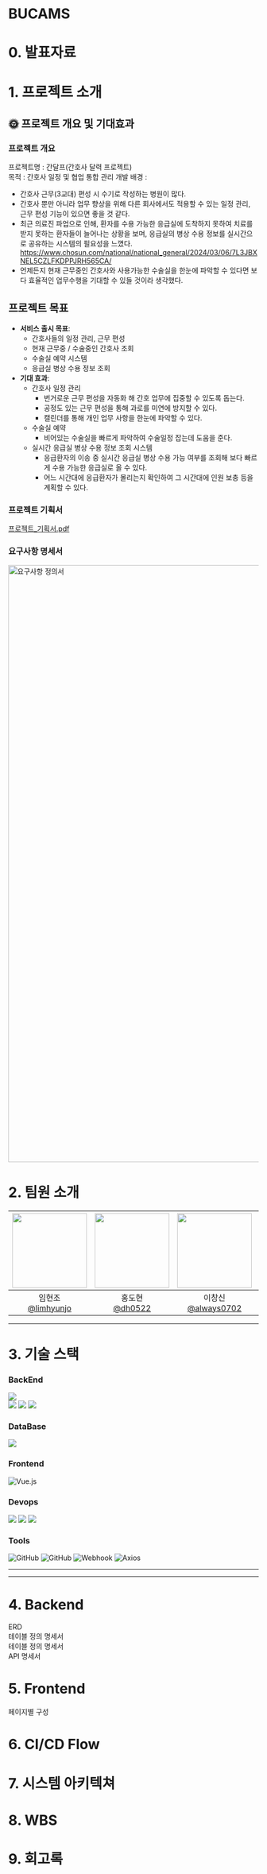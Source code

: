 # BUCAMS 
# 0. 발표자료

# 1. 프로젝트 소개
## 🌞 프로젝트 개요 및 기대효과
### 프로젝트 개요
프로젝트명 : 간달프(간호사 달력 프로젝트) <br>
목적 : 간호사 일정 및 협업 통합 관리
개발 배경 : 
- 간호사 근무(3교대) 편성 시 수기로 작성하는 병원이 많다.
- 간호사 뿐만 아니라 업무 향상을 위해 다른 회사에서도 적용할 수 있는 일정 관리, 근무 편성 기능이 있으면 좋을 것 같다.
- 최근 의료진 파업으로 인해, 환자를 수용 가능한 응급실에 도착하지 못하여 치료를 받지 못하는 환자들이 늘어나는 상황을 보며, 응급실의 병상 수용 정보를 실시간으로 공유하는 시스템의 필요성을 느꼈다.
    https://www.chosun.com/national/national_general/2024/03/06/7L3JBXNEL5CZLFKDPPJRH565CA/
- 언제든지 현재 근무중인 간호사와 사용가능한 수술실을 한눈에 파악할 수 있다면 보다 효율적인 업무수행을 기대할 수 있들 것이라 생각했다.
## 프로젝트 목표

- **서비스 출시 목표**:
    - 간호사들의 일정 관리, 근무 편성
    - 현재 근무중 / 수술중인 간호사 조회
    - 수술실 예약 시스템
    - 응급실 병상 수용 정보 조회
- **기대 효과**:
    - 간호사 일정 관리
        - 번거로운 근무 편성을 자동화 해 간호 업무에 집중할 수 있도록 돕는다.
        - 공정도 있는 근무 편성을 통해 과로를 미연에 방지할 수 있다.
        - 캘린더를 통해 개인 업무 사항을 한눈에 파악할 수 있다.
    - 수술실 예약
        - 비어있는 수술실을 빠르게 파악하여 수술일정 잡는데 도움을 준다.
    - 실시간 응급실 병상 수용 정보 조회 시스템
        - 응급환자의 이송 중 실시간 응급실 병상 수용 가능 여부를 조회해 보다 빠르게 수용 가능한 응급실로 올 수 있다.
        - 어느 시간대에 응급환자가 몰리는지 확인하여 그 시간대에 인원 보충 등을 계획할 수 있다.
### 프로젝트 기획서
[프로젝트_기획서.pdf](https://github.com/user-attachments/files/19900938/_.pdf)
### 요구사항 명세서 ###
<img width="1202" alt="요구사항 정의서" src="https://github.com/user-attachments/assets/c5622463-5658-4542-91ad-f776ec20f15e" />

<br>

# 2. 팀원 소개
|<img src="https://github.com/user-attachments/assets/01fafecf-fdea-4b09-ab75-12856be7f519/" width="150" height="150"/>|<img src="https://github.com/user-attachments/assets/44f8dd08-3a57-4278-a138-35b6eafb0052/" width="150" height="150"/>|<img src="https://github.com/user-attachments/assets/b6441602-270f-4b6d-994a-5f190ca565ca/" width="150" height="150"/>|<img src="https://github.com/user-attachments/assets/58a408d8-2f8b-4325-8d66-6ac9bea6dc9f/" width="150" height="150"/>|<img src="https://github.com/user-attachments/assets/a20a2684-e4c2-4bb7-8f24-9f76644bdf3c" width="150" height="150"/>|
|:-:|:-:|:-:|:-:|:-:|
|임현조<br/>[@limhyunjo](https://github.com/limhyunjo)|홍도현<br/>[@dh0522](https://github.com/dh0522)|이창신<br/>[@always0702](https://github.com/always0702)|차경태<br/>[@ChaGyoungtae](https://github.com/ChaGyoungtae)|이덕찬<br/>[@deokChan2](https://github.com/deokChan2)|


--- 

# 3. 기술 스택

### BackEnd
<div>
  <img src="https://img.shields.io/badge/Java-%23ED8B00?style=for-the-badge&logo=openjdk&logoColor=white">
  <br>
  
  <img src="https://img.shields.io/badge/Spring%20Boot-%236DB33F?style=for-the-badge&logo=springboot&logoColor=white">
  <img src="https://img.shields.io/badge/Spring%20Data%20JPA-%236DB33F?style=for-the-badge&logo=spring&logoColor=white">
  <img src="https://img.shields.io/badge/querydsl-0769AD?style=for-the-badge&logo=&logoColor=white">
</div>

### DataBase
<div>
  <img src="https://img.shields.io/badge/MariaDB-%23003545?style=for-the-badge&logo=mariadb&logoColor=white">
</div>


### Frontend

![Vue.js](https://img.shields.io/badge/vue.js-%2335495e.svg?style=for-the-badge&logo=vuedotjs&logoColor=%234FC08D)


### Devops
<div>
  <img src="https://img.shields.io/badge/nginx-%23009639.svg?style=for-the-badge&logo=nginx&logoColor=white">
  <img src="https://img.shields.io/badge/jenkins-%23d24939.svg?style=for-the-badge&logo=jenkins&logoColor=white">
  <img src="https://img.shields.io/badge/docker-%230db7ed.svg?style=for-the-badge&logo=docker&logoColor=white"> 
</div>



### Tools
<div>
  <img src="https://img.shields.io/badge/github-181717?style=for-the-badge&logo=github&logoColor=white" alt="GitHub">
  <img src="https://img.shields.io/badge/-Swagger-%23Clojure?style=for-the-badge&logo=swagger&logoColor=white" alt="GitHub">
  <img src="https://img.shields.io/badge/webhook-000000?style=for-the-badge&logo=github&logoColor=white" alt="Webhook">
  <img src="https://img.shields.io/badge/axios-5A29E4?style=for-the-badge" alt="Axios">
</div>


---






---

# 4. Backend


<summary> ERD </summary>
  
<summary> 테이블 정의 명세서 </summary>

<summary> 테이블 정의 명세서</summary>

<summary> API 명세서 </summary>

# 5. Frontend
<summary> 페이지별 구성</summary>

# 6. CI/CD Flow
# 7. 시스템 아키텍쳐
# 8. WBS
# 9. 회고록


<br><br><br><br><br><br>
<br><br><br><br><br><br>
